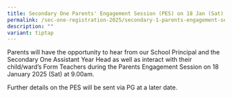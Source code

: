 ```yaml
---
title: Secondary One Parents' Engagement Session (PES) on 18 Jan (Sat)
permalink: /sec-one-registration-2025/secondary-1-parents-engagement-session-pes-on-18-jan-sat/
description: ""
variant: tiptap
---
```

<p>Parents will have the opportunity to hear from our School Principal and
the Secondary One Assistant Year Head as well as interact with their child/ward’s
Form Teachers during the Parents Engagement Session on 18 January 2025
(Sat) at 9.00am.</p>
<p>Further details on the PES will be sent via PG at a later date.</p>